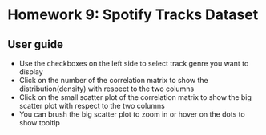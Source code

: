 # Homework 9: Spotify Tracks Dataset

## User guide

- Use the checkboxes on the left side to select track genre you want to display
- Click on the number of the correlation matrix to show the distribution(density) with respect to the two columns 
- Click on the small scatter plot of the correlation matrix to show the big scatter plot with respect to the two columns 
- You can brush the big scatter plot to zoom in or hover on the dots to show tooltip
